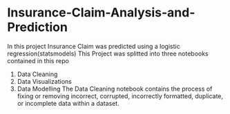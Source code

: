 # Insurance-Claim-Analysis-and-Prediction
In this project Insurance Claim was predicted using a logistic regression(statsmodels)
This Project  was splitted into three notebooks contained in this repo 
1. Data Cleaning 
2. Data Visualizations 
3. Data Modelling 
The Data Cleaning notebook contains the process of fixing or removing incorrect, corrupted, incorrectly formatted, duplicate, or incomplete data within a dataset. 
